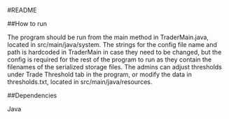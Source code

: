 #README

##How to run

The program should be run from the main method in TraderMain.java, located in src/main/java/system. The strings for the 
config file name and path is hardcoded in TraderMain in case they need to be changed, but the config is required for the 
rest of the program to run as they contain the filenames of the serialized storage files. The admins can adjust thresholds
under Trade Threshold tab in the program, or modify the data in thresholds.txt, located in src/main/java/resources.

##Dependencies

Java